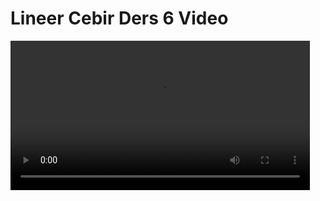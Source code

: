 # Lineer Cebir Ders 6 Video

<video width="95%" controls>
    <source src="https://drive.google.com/uc?export=view&id=1_UKRbbkeQO5jewA-4cVdK7PcJUY5lFJ_" type='video/mp4'>
</video>

